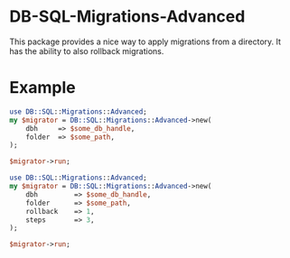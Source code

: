 # DB-SQL-Migrations-Advanced

This package provides a nice way to apply migrations from a directory.
It has the ability to also rollback migrations.

# Example

```perl
use DB::SQL::Migrations::Advanced;
my $migrator = DB::SQL::Migrations::Advanced->new(
    dbh     => $some_db_handle,
    folder  => $some_path,
);

$migrator->run;
```

```perl
use DB::SQL::Migrations::Advanced;
my $migrator = DB::SQL::Migrations::Advanced->new(
    dbh         => $some_db_handle,
    folder      => $some_path,
    rollback    => 1,
    steps       => 3,
);

$migrator->run;
```
